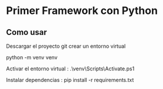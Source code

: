 # Primer Framework con Python

## Como usar 

Descargar el proyecto git
crear un entorno virtual 

python -m venv venv

Activar el entorno virtual : .\venv\Scripts\Activate.ps1

Instalar dependencias : pip install -r requirements.txt

